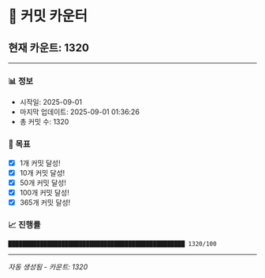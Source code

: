 # 🔢 커밋 카운터

## 현재 카운트: 1320

---

### 📊 정보
- 시작일: 2025-09-01
- 마지막 업데이트: 2025-09-01 01:36:26
- 총 커밋 수: 1320

### 🎯 목표
- [x] 1개 커밋 달성!
- [x] 10개 커밋 달성!
- [x] 50개 커밋 달성!
- [x] 100개 커밋 달성!
- [x] 365개 커밋 달성!

### 📈 진행률
```
██████████████████████████████████████████████████ 1320/100
```

---
*자동 생성됨 - 카운트: 1320*
